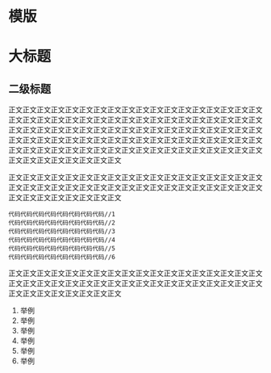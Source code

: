 # 模版

# 大标题
## 二级标题
正文正文正文正文正文正文正文正文正文正文正文正文正文正文正文正文正文正文正文正文正文正文正文正文正文正文正文正文正文正文正文正文正文正文正文正文正文正文正文正文正文正文正文正文正文正文正文正文正文正文正文正文正文正文正文正文正文正文正文正文正文正文正文正文正文正文正文正文正文正文正文正文正文正文正文正文正文正文正文正文正文正文正文正文正文正文正文正文正文正文正文正文正文正文正文正文正文正文

正文正文正文正文正文正文正文正文正文正文正文正文正文正文正文正文正文正文正文正文正文正文正文正文正文正文正文正文正文正文正文正文正文正文正文正文正文正文正文正文正文正文正文正文

```
代码代码代码代码代码代码代码代码//1
代码代码代码代码代码代码代码代码//2
代码代码代码代码代码代码代码代码//3
代码代码代码代码代码代码代码代码//4
代码代码代码代码代码代码代码代码//5
代码代码代码代码代码代码代码代码//6
```

正文正文正文正文正文正文正文正文正文正文正文正文正文正文正文正文正文正文正文正文正文正文正文正文正文正文正文正文正文正文正文正文正文正文正文正文正文正文正文正文正文正文正文正文

1. 举例
2. 举例
3. 举例
4. 举例
5. 举例
6. 举例

